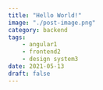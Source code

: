 ```yaml
---
title: "Hello World!"
image: "./post-image.png"
category: backend
tags:
    - angular1
    - frontend2
    - design system3
date: 2021-05-13
draft: false
---
```


